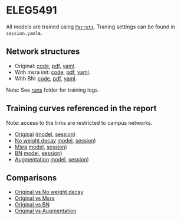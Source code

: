 # ELEG5491

All models are trained using [``Parrots``](http://parrotsdnn.org/).
Traning settings can be found in ``session.yaml``s.

## Network structures

* Original: [code](net.original.py), [pdf](net.original.pdf), [yaml](net.yaml).
* With msra init: [code](net.msra.py), [pdf](net.msra.pdf), [yaml]().
* With BN: [code](net.bn.py), [pdf](net.bn.pdf), [yaml](runs/net1_bn/model.yaml).

Note: See [runs](runs) folder for training logs.

## Training curves referenced in the report

Note: access to the links are restricted to campus networks.

* [Original](http://pavi.goforget.com/Home/Monitor/3437) ([model](runs/net1/model.yaml), [session](runs/net1/session.yaml))
* [No weight decay](http://pavi.goforget.com/Home/Monitor/3438) [model](runs/net1_no_weight_decay/model.yaml), [session](runs/net1_no_weight_decay/session.yaml))
* [Msra](http://pavi.goforget.com/Home/Monitor/3446) [model](runs/net1_msra/model.yaml), [session](runs/net1_msra/session.yaml))
* [BN](http://pavi.goforget.com/Home/Monitor/3453) [model](runs/net1_bn/model.yaml), [session](runs/net1_bn/session.yaml))
* [Augmentation](http://pavi.goforget.com/Home/Monitor/3457) [model](runs/net1_aug/model.yaml), [session](runs/net1_aug/session.yaml))

## Comparisons

* [Original vs No weight decay](http://pavi.goforget.com/Home/Comparing/214)
* [Original vs Msra](http://pavi.goforget.com/Home/Comparing/215)
* [Original vs BN](http://pavi.goforget.com/Home/Comparing/216)
* [Original vs Augmentation](http://pavi.goforget.com/Home/Comparing/217)

